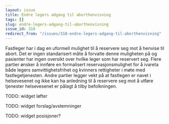 ```yaml
---
layout: issue
title: Endre legers adgang til aborthenvisning
tags: []
slug: endre-legers-adgang-til-aborthenvisning
issue_id: 318
redirect_from: "/issues/318-endre-legers-adgang-til-aborthenvisning"
---
```


Fastleger har i dag en uformell mulighet til å reservere seg mot å henvise til abort. Det er ingen standarisert måte å forvalte denne muligheten på og pasienter har ingen oversikt over hvilke leger som har reservert seg. Flere partier ønsker å innføre en formalisert reservasjonsmulighet for å ivareta både legers samvittighetsfrihet og kvinners rettigheter i møte med fastlegetjenesten. Andre partier legger vekt på at fastlegen er navet i helsevesenet og ikke kan ha anledning til å reservere seg mot å utføre tjenester helsevesenet er pålagt å tilby befolkningen. 

TODO: widget løfter

TODO: widget forslag/avstemninger

TODO: widget posisjoner?

